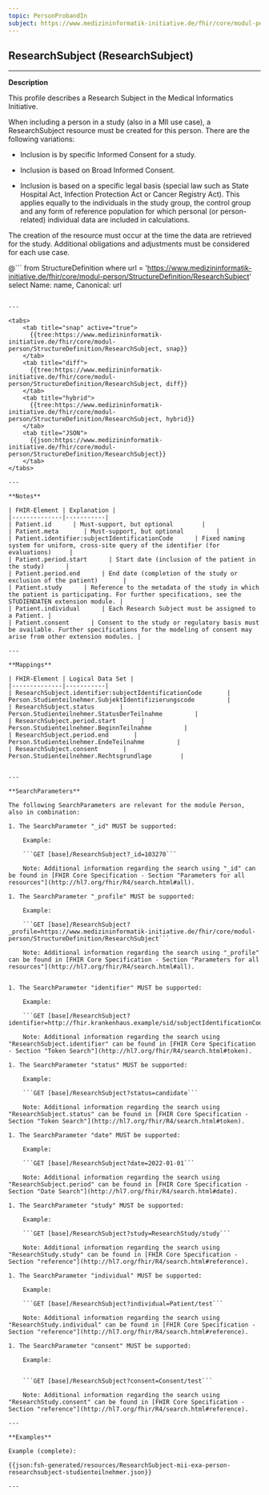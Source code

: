 ```yaml
---
topic: PersonProbandIn
subject: https://www.medizininformatik-initiative.de/fhir/core/modul-person/StructureDefinition/ResearchSubject
---
```


## ResearchSubject (ResearchSubject)

---

**Description**

This profile describes a Research Subject in the Medical Informatics Initiative.

When including a person in a study (also in a MII use case), a ResearchSubject resource must be created for this person. There are the following variations:

* Inclusion is by specific Informed Consent for a study.

* Inclusion is based on Broad Informed Consent.

* Inclusion is based on a specific legal basis (special law such as State Hospital Act, Infection Protection Act or Cancer Registry Act). This applies equally to the individuals in the study group, the control group and any form of reference population for which personal (or person-related) individual data are included in calculations.

The creation of the resource must occur at the time the data are retrieved for the study. Additional obligations and adjustments must be considered for each use case.

@```
from StructureDefinition where url = 'https://www.medizininformatik-initiative.de/fhir/core/modul-person/StructureDefinition/ResearchSubject' select Name: name, Canonical: url
```

---

<tabs>
    <tab title="snap" active="true">
      {{tree:https://www.medizininformatik-initiative.de/fhir/core/modul-person/StructureDefinition/ResearchSubject, snap}}
    </tab>
    <tab title="diff">
      {{tree:https://www.medizininformatik-initiative.de/fhir/core/modul-person/StructureDefinition/ResearchSubject, diff}}
    </tab>
    <tab title="hybrid">
      {{tree:https://www.medizininformatik-initiative.de/fhir/core/modul-person/StructureDefinition/ResearchSubject, hybrid}}
    </tab>
    <tab title="JSON">
      {{json:https://www.medizininformatik-initiative.de/fhir/core/modul-person/StructureDefinition/ResearchSubject}}
    </tab>
</tabs>

---

**Notes**

| FHIR-Element | Explanation |
|--------------|-----------|
| Patient.id      | Must-support, but optional        |
| Patient.meta       | Must-support, but optional         |
| Patient.identifier:subjectIdentificationCode      | Fixed naming system for uniform, cross-site query of the identifier (for evaluations)     |
| Patient.period.start      | Start date (inclusion of the patient in the study)      |
| Patient.period.end      | End date (completion of the study or exclusion of the patient)       |
| Patient.study      | Reference to the metadata of the study in which the patient is participating. For further specifications, see the STUDIENDATEN extension module. |
| Patient.individual      | Each Research Subject must be assigned to a Patient. |
| Patient.consent      | Consent to the study or regulatory basis must be available. Further specifications for the modeling of consent may arise from other extension modules. |

---

**Mappings**

| FHIR-Element | Logical Data Set |
|--------------|-----------|
| ResearchSubject.identifier:subjectIdentificationCode       | Person.Studienteilnehmer.SubjektIdentifizierungscode         |
| ResearchSubject.status       | Person.Studienteilnehmer.StatusDerTeilnahme         |
| ResearchSubject.period.start       | Person.Studienteilnehmer.BeginnTeilnahme         |
| ResearchSubject.period.end       | Person.Studienteilnehmer.EndeTeilnahme         |
| ResearchSubject.consent       | Person.Studienteilnehmer.Rechtsgrundlage        |


---

**SearchParameters**

The following SearchParameters are relevant for the module Person, also in combination:

1. The SearchParameter "_id" MUST be supported:

    Example:

    ```GET [base]/ResearchSubject?_id=103270```

    Note: Additional information regarding the search using "_id" can be found in [FHIR Core Specification - Section "Parameters for all resources"](http://hl7.org/fhir/R4/search.html#all).

1. The SearchParameter "_profile" MUST be supported:

    Example:

    ```GET [base]/ResearchSubject?_profile=https://www.medizininformatik-initiative.de/fhir/core/modul-person/StructureDefinition/ResearchSubject```

    Note: Additional information regarding the search using "_profile" can be found in [FHIR Core Specification - Section "Parameters for all resources"](http://hl7.org/fhir/R4/search.html#all).


1. The SearchParameter "identifier" MUST be supported:

    Example:

    ```GET [base]/ResearchSubject?identifier=http://fhir.krankenhaus.example/sid/subjectIdentificationCode|1032702```

    Note: Additional information regarding the search using "ResearchSubject.identifier" can be found in [FHIR Core Specification - Section "Token Search"](http://hl7.org/fhir/R4/search.html#token).

1. The SearchParameter "status" MUST be supported:

    Example:

    ```GET [base]/ResearchSubject?status=candidate```

    Note: Additional information regarding the search using "ResearchSubject.status" can be found in [FHIR Core Specification - Section "Token Search"](http://hl7.org/fhir/R4/search.html#token).

1. The SearchParameter "date" MUST be supported:

    Example:

    ```GET [base]/ResearchSubject?date=2022-01-01```

    Note: Additional information regarding the search using "ResearchSubject.period" can be found in [FHIR Core Specification - Section "Date Search"](http://hl7.org/fhir/R4/search.html#date).

1. The SearchParameter "study" MUST be supported:

    Example:

    ```GET [base]/ResearchSubject?study=ResearchStudy/study```

    Note: Additional information regarding the search using "ResearchStudy.study" can be found in [FHIR Core Specification - Section "reference"](http://hl7.org/fhir/R4/search.html#reference).

1. The SearchParameter "individual" MUST be supported:

    Example:

    ```GET [base]/ResearchSubject?individual=Patient/test```

    Note: Additional information regarding the search using "ResearchStudy.individual" can be found in [FHIR Core Specification - Section "reference"](http://hl7.org/fhir/R4/search.html#reference).

1. The SearchParameter "consent" MUST be supported:

    Example:


    ```GET [base]/ResearchSubject?consent=Consent/test```

    Note: Additional information regarding the search using "ResearchStudy.consent" can be found in [FHIR Core Specification - Section "reference"](http://hl7.org/fhir/R4/search.html#reference).

---

**Examples**

Example (complete):

{{json:fsh-generated/resources/ResearchSubject-mii-exa-person-researchsubject-studienteilnehmer.json}}

---